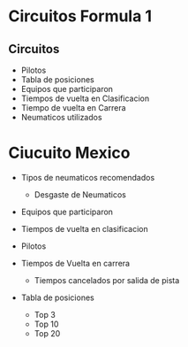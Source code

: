 # Circuitos Formula 1 
## Circuitos
 - Pilotos
 - Tabla de posiciones
 - Equipos que participaron
 - Tiempos de vuelta en Clasificacion
 - Tiempo de vuelta en Carrera 
 - Neumaticos utilizados 

  # Ciucuito Mexico 

- Tipos de neumaticos recomendados
    - Desgaste de Neumaticos  
    
- Equipos que participaron

- Tiempos de vuelta en clasificacion 

 - Pilotos

 - Tiempos de Vuelta en carrera 
    -  Tiempos  cancelados por salida de pista 
    
 - Tabla de posiciones 
    - Top 3
    - Top 10 
    - Top 20
       